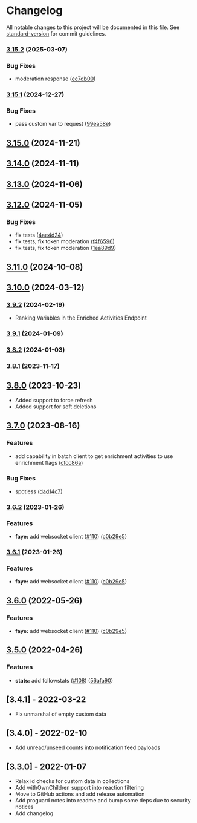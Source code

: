 # Changelog

All notable changes to this project will be documented in this file. See [standard-version](https://github.com/conventional-changelog/standard-version) for commit guidelines.

### [3.15.2](https://github.com/GetStream/stream-java/compare/v3.15.1...v3.15.2) (2025-03-07)


### Bug Fixes

* moderation response ([ec7db00](https://github.com/GetStream/stream-java/commit/ec7db0040062c2af6c9db9b3337d240594abf9b4))

### [3.15.1](https://github.com/GetStream/stream-java/compare/v3.15.0...v3.15.1) (2024-12-27)


### Bug Fixes

* pass custom var to request ([99ea58e](https://github.com/GetStream/stream-java/commit/99ea58ef057d7a5eaa1f20aaceb6b28b819e825e))

## [3.15.0](https://github.com/GetStream/stream-java/compare/v3.14.0...v3.15.0) (2024-11-21)

## [3.14.0](https://github.com/GetStream/stream-java/compare/v3.13.0...v3.14.0) (2024-11-11)

## [3.13.0](https://github.com/GetStream/stream-java/compare/v3.12.0...v3.13.0) (2024-11-06)

## [3.12.0](https://github.com/GetStream/stream-java/compare/v3.11.0...v3.12.0) (2024-11-05)


### Bug Fixes

* fix tests ([4ae4d24](https://github.com/GetStream/stream-java/commit/4ae4d2434c81334c82115fd610caf507ce32ac5c))
* fix tests, fix token moderation ([f4f6596](https://github.com/GetStream/stream-java/commit/f4f6596c240349c67f66094ccd5117a7fd3d60e6))
* fix tests, fix token moderation ([1ea89d9](https://github.com/GetStream/stream-java/commit/1ea89d90e19c773dd120d96883d8bd08252e6d86))

## [3.11.0](https://github.com/GetStream/stream-java/compare/v3.10.0...v3.11.0) (2024-10-08)

## [3.10.0](https://github.com/GetStream/stream-java/compare/v3.9.2...v3.10.0) (2024-03-12)

### [3.9.2](https://github.com/GetStream/stream-java/compare/v3.9.1...v3.9.2) (2024-02-19)
* Ranking Variables in the Enriched Activities Endpoint

### [3.9.1](https://github.com/GetStream/stream-java/compare/v3.8.2...v3.9.1) (2024-01-09)

### [3.8.2](https://github.com/GetStream/stream-java/compare/v3.8.1...v3.8.2) (2024-01-03)

### [3.8.1](https://github.com/GetStream/stream-java/compare/v3.8.0...v3.8.1) (2023-11-17)

## [3.8.0](https://github.com/GetStream/stream-java/compare/v3.7.0...v3.8.0) (2023-10-23)
* Added support to force refresh
* Added support for soft deletions

## [3.7.0](https://github.com/GetStream/stream-java/compare/v3.6.2...v3.7.0) (2023-08-16)


### Features

* add capability in batch client to get enrichment activities to use enrichment flags ([cfcc86a](https://github.com/GetStream/stream-java/commit/cfcc86ae3b62fd16cbf733912e7b484a91bb7d8b))


### Bug Fixes

* spotless ([dad14c7](https://github.com/GetStream/stream-java/commit/dad14c7abedd6ca6d9cef7ea4c1a0133cb648e72))

### [3.6.2](https://github.com/GetStream/stream-java/compare/v3.5.0...v3.6.2) (2023-01-26)


### Features

* **faye:** add websocket client ([#110](https://github.com/GetStream/stream-java/issues/110)) ([c0b29e5](https://github.com/GetStream/stream-java/commit/c0b29e51708e424f44686e20d9b2b426da661b4c))

### [3.6.1](https://github.com/GetStream/stream-java/compare/v3.5.0...v3.6.1) (2023-01-26)


### Features

* **faye:** add websocket client ([#110](https://github.com/GetStream/stream-java/issues/110)) ([c0b29e5](https://github.com/GetStream/stream-java/commit/c0b29e51708e424f44686e20d9b2b426da661b4c))

## [3.6.0](https://github.com/GetStream/stream-java/compare/v3.5.0...v3.6.0) (2022-05-26)


### Features

* **faye:** add websocket client ([#110](https://github.com/GetStream/stream-java/issues/110)) ([c0b29e5](https://github.com/GetStream/stream-java/commit/c0b29e51708e424f44686e20d9b2b426da661b4c))

## [3.5.0](https://github.com/GetStream/stream-java/compare/v3.4.1...v3.5.0) (2022-04-26)


### Features

* **stats:** add followstats ([#108](https://github.com/GetStream/stream-java/issues/108)) ([56afa90](https://github.com/GetStream/stream-java/commit/56afa9098d6d21eac5e6c0b75975b32c6684358b))

## [3.4.1] - 2022-03-22

- Fix unmarshal of empty custom data

## [3.4.0] - 2022-02-10

- Add unread/unseed counts into notification feed payloads

## [3.3.0] - 2022-01-07

- Relax id checks for custom data in collections
- Add withOwnChildren support into reaction filtering
- Move to GitHub actions and add release automation
- Add proguard notes into readme and bump some deps due to security notices
- Add changelog
